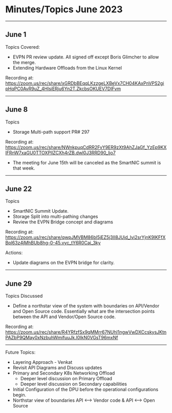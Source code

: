 # Minutes/Topics June 2023

---

## June 1

Topics Covered:

- EVPN PR review update.  All signed off except Boris Glimcher to allow the merge.
- Extending Hardware Offloads from the Linux Kernel

Recording at: <https://zoom.us/rec/share/xGRDbBEqqLKzzgeLXBeVx7CH04KAxPnVPS2gipHqPC0AvR9uZ_4HlsiERju6Yn2T.ZkcbsOKUEV7DIFvm>

---

## June 8

Topics

- Storage Multi-path support PR# 297

Recording at: <https://zoom.us/rec/share/NWnkpuqCdRR2FvY9ER9zXt9AhZJaGf_YzEp9KXlFRnW7xaGU0TTOXPllZCXh4rZB.dwl0J3RRD90_ljo7>

- The meeting for June 15th will be canceled as the SmartNIC summit is that week.

---

## June 22

Topics

- SmartNIC Summit Update.
- Storage Split into multi-pathing changes
- Review the EVPN Bridge concept and diagrams

Recording at: <https://zoom.us/rec/share/qwpJMVBM86bl5jEZ5j3II8JUid_lvi2srYjnK9lKFfXBpl63z4jMhBUb8hg-0-45.vyc_tY6R0Caj_3ky>

Actions:

- Update diagrams on the EVPN bridge for clarity.

---

## June 29

Topics Discussed

- Define a northstar view of the system with boundaries on API/Vendor and Open Source code.  Essentially what are the intersection points between the API and Vendor/Open Source code.

Recording at: <https://zoom.us/rec/share/R4YRfzfSx9qMMrr67NUhl1ngwVwDXCcskysJKtnPAZbP9QMay0xNzbuhWmifuuJk.l0IkN0VGsT96mxNf>

---

Future Topics:

- Layering Approach - Venkat
- Revisit API Diagrams and Discuss updates
- Primary and Secondary K8s Networking Offload
  - Deeper level discussion on Primary Offload
  - Deeper level discussion on Secondary capabilities
- Initial Configuration of the DPU before the operational configurations begin.
- Northstar view of boundaries API <--> Vendor code & API <--> Open Source

